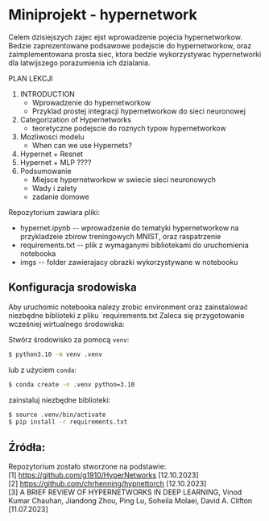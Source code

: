 # Miniprojekt - hypernetwork

Celem dzisiejszych zajec ejst wprowadzenie pojecia hypernetworkow. 
Bedzie zaprezentowane podsawowe podejscie do hypernetworkow,
oraz zaimplementowana prosta siec, ktora bedzie wykorzystywac hypernetworki dla latwijszego porazumienia ich dzialania.

PLAN LEKCJI

1. INTRODUCTION 
   - Wprowadzenie do hypernetworkow 
   - Przyklad prostej integracji hypernetworkow do sieci neuronowej
2. Categorization of Hypernetworks
   - teoretyczne podejscie do roznych typow hypernetworkow
3. Mozliwosci modelu 
    - When can we use Hypernets?
4. Hypernet + Resnet 
5. Hypernet + MLP ???? 
6. Podsumowanie
    - Miejsce hypernetworkow w swiecie sieci neuronowych
    - Wady i zalety
    - zadanie domowe

Repozytorium zawiara pliki: 
- hypernet.ipynb -- wprowadzenie do tematyki hypernetworkow na przykladzeie zbirow treningowych MNIST, oraz raspatrzenie  
- requirements.txt -- plik z wymaganymi bibliotekami do uruchomienia notebooka
- imgs -- folder zawierajacy obrazki wykorzystywane w notebooku

## Konfiguracja srodowiska

Aby uruchomic notebooka nalezy zrobic environment oraz zainstalować niezbędne biblioteki z pliku `requirements.txt
Zaleca się przygotowanie wcześniej wirtualnego środowiska:

Stwórz środowisko za pomocą `venv`:
```bash
$ python3.10 -m venv .venv
```
lub z użyciem `conda`:
```bash
$ conda create -n .venv python=3.10
```


zainstaluj niezbędne biblioteki:
```bash
$ source .venv/bin/activate
$ pip install -r requirements.txt
```


## Źródła:

Repozytorium zostało stworzone na podstawie:<br/> 
[1] https://github.com/g1910/HyperNetworks [12.10.2023]<br/>
[2] https://github.com/chrhenning/hypnettorch [12.10.2023]<br/>
[3] A BRIEF REVIEW OF HYPERNETWORKS IN DEEP LEARNING, Vinod Kumar Chauhan, Jiandong Zhou, Ping Lu, Soheila Molaei, David A. Clifton [11.07.2023]